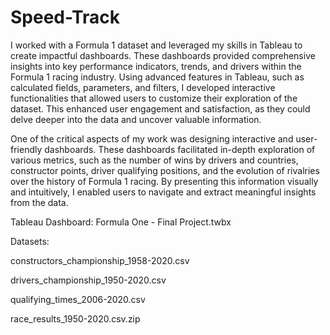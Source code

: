 # Speed-Track
I worked with a Formula 1 dataset and leveraged my skills in Tableau to create impactful dashboards. These dashboards provided comprehensive insights into key performance indicators, trends, and drivers within the Formula 1 racing industry. Using advanced features in Tableau, such as calculated fields, parameters, and filters, I developed interactive functionalities that allowed users to customize their exploration of the dataset. This enhanced user engagement and satisfaction, as they could delve deeper into the data and uncover valuable information.

One of the critical aspects of my work was designing interactive and user-friendly dashboards. These dashboards facilitated in-depth exploration of various metrics, such as the number of wins by drivers and countries, constructor points, driver qualifying positions, and the evolution of rivalries over the history of Formula 1 racing. By presenting this information visually and intuitively, I enabled users to navigate and extract meaningful insights from the data.

Tableau Dashboard: Formula One - Final Project.twbx

Datasets:

constructors_championship_1958-2020.csv

drivers_championship_1950-2020.csv

qualifying_times_2006-2020.csv

race_results_1950-2020.csv.zip

